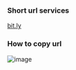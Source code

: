 ### Short url services
[bit.ly](http://bitly.com)

### How to copy url
![image](https://user-images.githubusercontent.com/12471057/130082790-7798e493-a9b3-426c-8532-7b8468033d45.png)

